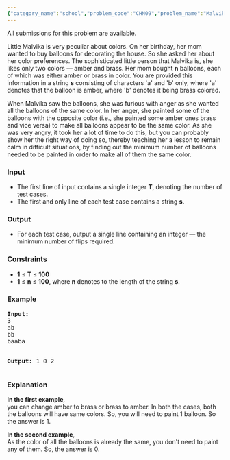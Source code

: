 ```yaml
---
{"category_name":"school","problem_code":"CHN09","problem_name":"Malvika is peculiar about color of balloons","languages_supported":{"0":"C","1":"CPP14","2":"JAVA"},"max_timelimit":1,"source_sizelimit":50000,"problem_author":"admin2","problem_tester":null,"date_added":"15-01-2016","tags":{"0":"acm15chn","1":"admin2","2":"loops","3":"strings"},"time":{"view_start_date":1453545000,"submit_start_date":1453545000,"visible_start_date":1453545000,"end_date":1735669800},"layout":"problem"}
---
```

<span class="solution-visible-txt">All submissions for this problem are available.</span><p>Little Malvika is very peculiar about colors. On her birthday, her mom wanted to buy balloons for decorating the house. So she asked her about her color preferences. The sophisticated little person that Malvika is, she likes only two colors — amber and brass. Her mom bought <b>n</b> balloons, each of which was either amber or brass in color. You are provided this information in a string <b>s</b> consisting of characters 'a' and 'b' only, where 'a' denotes that the balloon is amber, where 'b' denotes it being brass colored.
</p>
<p>
When Malvika saw the balloons, she was furious with anger as she wanted all the balloons of the same color. In her anger, she painted some of the balloons with the opposite color (i.e., she painted some amber ones brass and vice versa) to make all balloons appear to be the same color. As she was very angry, it took her a lot of time to do this, but you can probably show her the right way of doing so, thereby teaching her a lesson to remain calm in difficult situations, by finding out the minimum number of balloons needed to be painted in order to make all of them the same color.
</p>
<h3>Input</h3>
<ul>
<li>The first line of input contains a single integer <b>T</b>, denoting the number of test cases.</li>
<li>The first and only line of each test case contains a string <b>s</b>.</li>
</ul>
<h3>Output</h3>
<ul>
<li>For each test case, output a single line containing an integer — the minimum number of flips required.</li>
</ul>
<h3>Constraints</h3>
<ul>
<li><b>1</b> &le; <b>T</b> &le; <b>100</b></li>
<li><b>1</b> &le; <b>n</b> &le; <b>100</b>, where <b>n</b> denotes to the length of the string <b>s</b>.</li>
</ul>
<h3>Example</h3>
<pre><b>Input:</b>
3
ab
bb
baaba

<b>Output:</b>
1
0
2
</pre><h3>Explanation</h3>
<p><b>In the first example</b>,<br />
you can change amber to brass or brass to amber. In both the cases, both the balloons will have same colors. So, you will need to paint 1 balloon. So the answer is 1.
</p>
<p><b>In the second example</b>,<br />
As the color of all the balloons is already the same, you don't need to paint any of them. So, the answer is 0.
</p>
